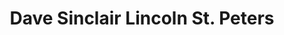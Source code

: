 ---
title: "Dave Sinclair Lincoln St. Peters"
url: /saint-peters/dave-sinclair-lincoln-st-peters/
shop: car
---
